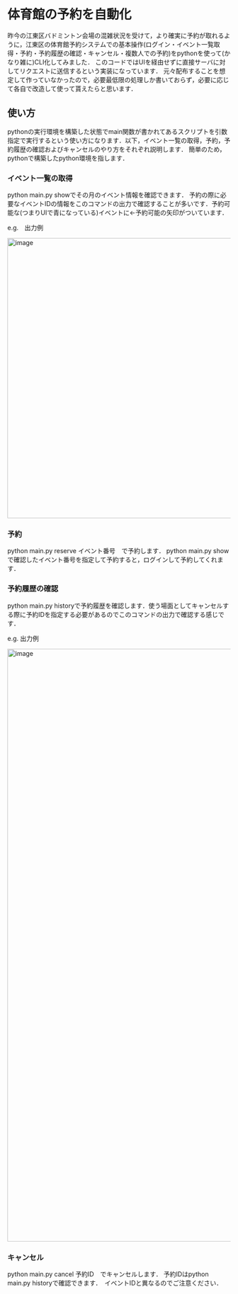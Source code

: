 # 体育館の予約を自動化
昨今の江東区バドミントン会場の混雑状況を受けて，より確実に予約が取れるように，江東区の体育館予約システムでの基本操作(ログイン・イベント一覧取得・予約・予約履歴の確認・キャンセル・複数人での予約)をpythonを使って(かなり雑に)CLI化してみました．
このコードではUIを経由せずに直接サーバに対してリクエストに送信するという実装になっています．
元々配布することを想定して作っていなかったので，必要最低限の処理しか書いておらず，必要に応じて各自で改造して使って貰えたらと思います．

## 使い方
pythonの実行環境を構築した状態でmain関数が書かれてあるスクリプトを引数指定で実行するという使い方になります．以下，イベント一覧の取得，予約，予約履歴の確認およびキャンセルのやり方をそれぞれ説明します．
簡単のため，pythonで構築したpython環境を指します．

### イベント一覧の取得
python main.py showでその月のイベント情報を確認できます． 予約の際に必要なイベントIDの情報をこのコマンドの出力で確認することが多いです．予約可能な(つまりUIで青になっている)イベントに<-予約可能の矢印がついています．

e.g.　出力例

<img width="633" alt="image" src="https://github.com/zhangchunpu/badminton_auto_reserve/assets/65750259/eb307dfb-7693-4d51-a9df-b0afb5ca6f55">


### 予約
python main.py reserve イベント番号　で予約します．
python main.py showで確認したイベント番号を指定して予約すると，ログインして予約してくれます．

### 予約履歴の確認
python main.py historyで予約履歴を確認します．使う場面としてキャンセルする際に予約IDを指定する必要があるのでこのコマンドの出力で確認する感じです．

e.g. 出力例

<img width="1339" alt="image" src="https://github.com/zhangchunpu/badminton_auto_reserve/assets/65750259/a09c3e53-b4b9-4e11-9730-98eef6607777">


### キャンセル
python main.py cancel 予約ID　でキャンセルします．
予約IDはpython main.py historyで確認できます．　イベントIDと異なるのでご注意ください．


